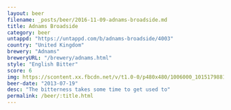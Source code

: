 ```yaml
---
layout: beer
filename: _posts/beer/2016-11-09-adnams-broadside.md
title: Adnams Broadside
category: beer
untappd: "https://untappd.com/b/adnams-broadside/4003"
country: "United Kingdom"
brewery: "Adnams"
breweryURL: "/brewery/adnams.html"
style: "English Bitter"
score: 6
img: https://scontent.xx.fbcdn.net/v/t1.0-0/p480x480/1006000_10151798819328745_2080424026_n.jpg?_nc_cat=104&_nc_ht=scontent.xx&oh=8403e0c1e7655a14a47cf5c444e6df3b&oe=5D4378E6
beer-date: "2013-07-19"
desc: "The bitterness takes some time to get used to"
permalink: /beer/:title.html
---
```

